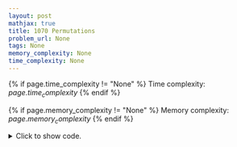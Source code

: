 ```yaml
---
layout: post
mathjax: true
title: 1070 Permutations
problem_url: None
tags: None
memory_complexity: None
time_complexity: None
---
```




{% if page.time_complexity != "None" %}
Time complexity: ${{ page.time_complexity }}$
{% endif %}

{% if page.memory_complexity != "None" %}
Memory complexity: ${{ page.memory_complexity }}$
{% endif %}

<details>
<summary>
<p style="display:inline">Click to show code.</p>
</summary>
```cpp
{% raw %}
using namespace std;
int main(void)
{
    int n;
    cin >> n;
    if (n > 1 and n <= 3)
        cout << "NO SOLUTION" << endl;
    else
    {
        for (int i = 2; i <= n; i += 2)
            cout << i << " ";
        for (int i = 1; i <= n; i += 2)
            cout << i << " ";
        cout << endl;
    }
    return 0;
}

{% endraw %}
```
</details>

